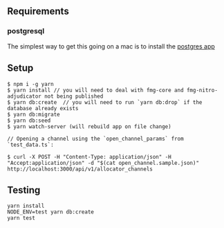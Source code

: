 ## Requirements
### postgresql
The simplest way to get this going on a mac is to install the [postgres app](https://postgresapp.com)

## Setup

```
$ npm i -g yarn
$ yarn install // you will need to deal with fmg-core and fmg-nitro-adjudicator not being published
$ yarn db:create  // you will need to run `yarn db:drop` if the database already exists
$ yarn db:migrate
$ yarn db:seed
$ yarn watch-server (will rebuild app on file change)

// Opening a channel using the `open_channel_params` from `test_data.ts`:

$ curl -X POST -H "Content-Type: application/json" -H "Accept:application/json" -d "$(cat open_channel.sample.json)" http://localhost:3000/api/v1/allocator_channels 
```

## Testing

```
yarn install
NODE_ENV=test yarn db:create
yarn test
```